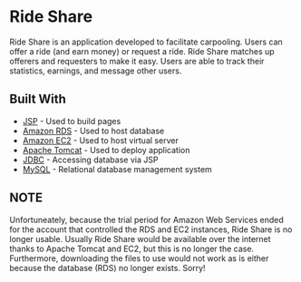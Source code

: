 # Ride Share

Ride Share is an application developed to facilitate carpooling. Users can offer a ride (and earn money) or request a ride. Ride Share matches up offerers and requesters to make it easy. Users are able to track their statistics, earnings, and message other users.

## Built With

* [JSP](http://www.oracle.com/technetwork/java/javaee/jsp/index.html) - Used to build pages
* [Amazon RDS](https://aws.amazon.com/rds/) - Used to host database
* [Amazon EC2](https://aws.amazon.com/ec2/) - Used to host virtual server
* [Apache Tomcat](https://tomcat.apache.org/index.html) - Used to deploy application
* [JDBC](http://www.oracle.com/technetwork/java/javase/jdbc/index.html) - Accessing database via JSP
* [MySQL](https://www.mysql.com/) - Relational database management system

## NOTE

Unfortuneately, because the trial period for Amazon Web Services ended for the account that controlled the RDS and EC2 instances, Ride Share is no longer usable. Usually Ride Share would be available over the internet thanks to Apache Tomcat and EC2, but this is no longer the case. Furthermore, downloading the files to use would not work as is either because the database (RDS) no longer exists. Sorry!
